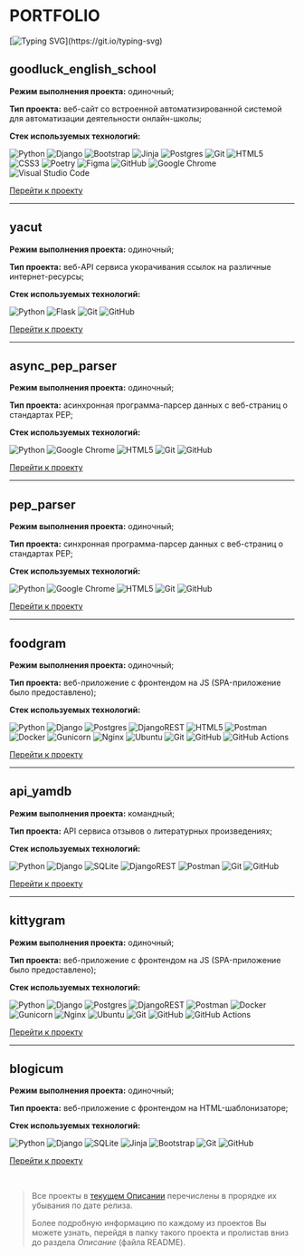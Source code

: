 # PORTFOLIO
[//]: # (В данном портфолио собраны самые лучшие и наиболее полезные проекты веб-сайтов и приложений)

[![Typing SVG](https://readme-typing-svg.demolab.com?font=Noto+Sans&duration=3000&color=AFE9F7&center=true&vCenter=true&multiline=true&repeat=false&random=false&width=1100&height=40&lines=%D0%92+%D0%B4%D0%B0%D0%BD%D0%BD%D0%BE%D0%BC+%D0%BF%D0%BE%D1%80%D1%82%D1%84%D0%BE%D0%BB%D0%B8%D0%BE+%D1%81%D0%BE%D0%B1%D1%80%D0%B0%D0%BD%D1%8B+%D1%81%D0%B0%D0%BC%D1%8B%D0%B5+%D0%BB%D1%83%D1%87%D1%88%D0%B8%D0%B5+%D0%B8+%D0%BD%D0%B0%D0%B8%D0%B1%D0%BE%D0%BB%D0%B5%D0%B5+%D0%BF%D0%BE%D0%BB%D0%B5%D0%B7%D0%BD%D1%8B%D0%B5+%D0%BF%D1%80%D0%BE%D0%B5%D0%BA%D1%82%D1%8B+%D0%B2%D0%B5%D0%B1-%D1%81%D0%B0%D0%B9%D1%82%D0%BE%D0%B2+%D0%B8+%D0%BF%D1%80%D0%B8%D0%BB%D0%BE%D0%B6%D0%B5%D0%BD%D0%B8%D0%B9!)](https://git.io/typing-svg)

## goodluck_english_school
**Режим выполнения проекта:** одиночный;

**Тип проекта:** веб-сайт со встроенной автоматизированной системой для автоматизации деятельности онлайн-школы;

**Стек используемых технологий:** 

![Python](https://img.shields.io/badge/python-3670A0?style=for-the-badge&logo=python&logoColor=ffdd54) ![Django](https://img.shields.io/badge/django-%23092E20.svg?style=for-the-badge&logo=django&logoColor=white) ![Bootstrap](https://img.shields.io/badge/bootstrap-%238511FA.svg?style=for-the-badge&logo=bootstrap&logoColor=white) ![Jinja](https://img.shields.io/badge/jinja-white.svg?style=for-the-badge&logo=jinja&logoColor=black) ![Postgres](https://img.shields.io/badge/postgres-%23316192.svg?style=for-the-badge&logo=postgresql&logoColor=white) ![Git](https://img.shields.io/badge/git-%23F05033.svg?style=for-the-badge&logo=git&logoColor=white) ![HTML5](https://img.shields.io/badge/html5-%23E34F26.svg?style=for-the-badge&logo=html5&logoColor=white) ![CSS3](https://img.shields.io/badge/css3-%231572B6.svg?style=for-the-badge&logo=css3&logoColor=white) ![Poetry](https://img.shields.io/badge/Poetry-%233B82F6.svg?style=for-the-badge&logo=poetry&logoColor=0B3D8D) ![Figma](https://img.shields.io/badge/figma-%23F24E1E.svg?style=for-the-badge&logo=figma&logoColor=white) ![GitHub](https://img.shields.io/badge/github-%23121011.svg?style=for-the-badge&logo=github&logoColor=white) ![Google Chrome](https://img.shields.io/badge/Google%20Chrome-4285F4?style=for-the-badge&logo=GoogleChrome&logoColor=white) ![Visual Studio Code](https://img.shields.io/badge/Visual%20Studio%20Code-0078d7.svg?style=for-the-badge&logo=visual-studio-code&logoColor=white)

[Перейти к проекту](https://github.com/bixber-portfolio/portfolio/tree/main/goodluck_english_school "Открыть страницу проекта в GitHub")

---

## yacut
**Режим выполнения проекта:** одиночный;

**Тип проекта:** веб-API сервиса укорачивания ссылок на различные интернет-ресурсы;

**Стек используемых технологий:** 

![Python](https://img.shields.io/badge/python-3670A0?style=for-the-badge&logo=python&logoColor=ffdd54) ![Flask](https://img.shields.io/badge/flask-%23000.svg?style=for-the-badge&logo=flask&logoColor=white) ![Git](https://img.shields.io/badge/git-%23F05033.svg?style=for-the-badge&logo=git&logoColor=white) ![GitHub](https://img.shields.io/badge/github-%23121011.svg?style=for-the-badge&logo=github&logoColor=white)

[Перейти к проекту](https://github.com/bixber-portfolio/portfolio/tree/main/yacut "Открыть страницу проекта в GitHub")

---

## async_pep_parser
**Режим выполнения проекта:** одиночный;

**Тип проекта:** aсинхронная программа-парсер данных с веб-страниц о стандартах PEP;

**Стек используемых технологий:** 

![Python](https://img.shields.io/badge/python-3670A0?style=for-the-badge&logo=python&logoColor=ffdd54) ![Google Chrome](https://img.shields.io/badge/Google%20Chrome-4285F4?style=for-the-badge&logo=GoogleChrome&logoColor=white) ![HTML5](https://img.shields.io/badge/html5-%23E34F26.svg?style=for-the-badge&logo=html5&logoColor=white) ![Git](https://img.shields.io/badge/git-%23F05033.svg?style=for-the-badge&logo=git&logoColor=white) ![GitHub](https://img.shields.io/badge/github-%23121011.svg?style=for-the-badge&logo=github&logoColor=white)

[Перейти к проекту](https://github.com/bixber-portfolio/portfolio/tree/main/async_pep_parser "Открыть страницу проекта в GitHub")

---

## pep_parser
**Режим выполнения проекта:** одиночный;

**Тип проекта:** синхронная программа-парсер данных с веб-страниц о стандартах PEP;

**Стек используемых технологий:** 

![Python](https://img.shields.io/badge/python-3670A0?style=for-the-badge&logo=python&logoColor=ffdd54) ![Google Chrome](https://img.shields.io/badge/Google%20Chrome-4285F4?style=for-the-badge&logo=GoogleChrome&logoColor=white) ![HTML5](https://img.shields.io/badge/html5-%23E34F26.svg?style=for-the-badge&logo=html5&logoColor=white) ![Git](https://img.shields.io/badge/git-%23F05033.svg?style=for-the-badge&logo=git&logoColor=white) ![GitHub](https://img.shields.io/badge/github-%23121011.svg?style=for-the-badge&logo=github&logoColor=white)

[Перейти к проекту](https://github.com/bixber-portfolio/portfolio/tree/main/pep_parser "Открыть страницу проекта в GitHub")

---

## foodgram
**Режим выполнения проекта:** одиночный;

**Тип проекта:** веб-приложение c фронтендом на JS (SPA-приложение было предоставлено);

**Стек используемых технологий:** 

![Python](https://img.shields.io/badge/python-3670A0?style=for-the-badge&logo=python&logoColor=ffdd54) ![Django](https://img.shields.io/badge/django-%23092E20.svg?style=for-the-badge&logo=django&logoColor=white) ![Postgres](https://img.shields.io/badge/postgres-%23316192.svg?style=for-the-badge&logo=postgresql&logoColor=white) ![DjangoREST](https://img.shields.io/badge/DJANGO-REST-ff1709?style=for-the-badge&logo=django&logoColor=white&color=ff1709&labelColor=gray) ![HTML5](https://img.shields.io/badge/html5-%23E34F26.svg?style=for-the-badge&logo=html5&logoColor=white) ![Postman](https://img.shields.io/badge/Postman-FF6C37?style=for-the-badge&logo=postman&logoColor=white) ![Docker](https://img.shields.io/badge/docker-%230db7ed.svg?style=for-the-badge&logo=docker&logoColor=white)  ![Gunicorn](https://img.shields.io/badge/gunicorn-%298729.svg?style=for-the-badge&logo=gunicorn&logoColor=white) ![Nginx](https://img.shields.io/badge/nginx-%23009639.svg?style=for-the-badge&logo=nginx&logoColor=white) ![Ubuntu](https://img.shields.io/badge/Ubuntu-E95420?style=for-the-badge&logo=ubuntu&logoColor=white)
![Git](https://img.shields.io/badge/git-%23F05033.svg?style=for-the-badge&logo=git&logoColor=white) ![GitHub](https://img.shields.io/badge/github-%23121011.svg?style=for-the-badge&logo=github&logoColor=white) 	![GitHub Actions](https://img.shields.io/badge/github%20actions-%232671E5.svg?style=for-the-badge&logo=githubactions&logoColor=white)

[Перейти к проекту](https://github.com/bixber-portfolio/portfolio/tree/main/foodgram "Открыть страницу проекта в GitHub")

---

## api_yamdb
**Режим выполнения проекта:** командный;

**Тип проекта:** API сервиса отзывов о литературных произведениях;

**Стек используемых технологий:**

![Python](https://img.shields.io/badge/python-3670A0?style=for-the-badge&logo=python&logoColor=ffdd54) ![Django](https://img.shields.io/badge/django-%23092E20.svg?style=for-the-badge&logo=django&logoColor=white) ![SQLite](https://img.shields.io/badge/sqlite-%2307405e.svg?style=for-the-badge&logo=sqlite&logoColor=white) ![DjangoREST](https://img.shields.io/badge/DJANGO-REST-ff1709?style=for-the-badge&logo=django&logoColor=white&color=ff1709&labelColor=gray) ![Postman](https://img.shields.io/badge/Postman-FF6C37?style=for-the-badge&logo=postman&logoColor=white) ![Git](https://img.shields.io/badge/git-%23F05033.svg?style=for-the-badge&logo=git&logoColor=white) ![GitHub](https://img.shields.io/badge/github-%23121011.svg?style=for-the-badge&logo=github&logoColor=white)

[Перейти к проекту](https://github.com/bixber-portfolio/portfolio/tree/main/api_yamdb "Открыть страницу проекта в GitHub")

---

## kittygram
**Режим выполнения проекта:** одиночный;

**Тип проекта:** веб-приложение c фронтендом на JS (SPA-приложение было предоставлено);

**Стек используемых технологий:** 

![Python](https://img.shields.io/badge/python-3670A0?style=for-the-badge&logo=python&logoColor=ffdd54) ![Django](https://img.shields.io/badge/django-%23092E20.svg?style=for-the-badge&logo=django&logoColor=white) ![Postgres](https://img.shields.io/badge/postgres-%23316192.svg?style=for-the-badge&logo=postgresql&logoColor=white) ![DjangoREST](https://img.shields.io/badge/DJANGO-REST-ff1709?style=for-the-badge&logo=django&logoColor=white&color=ff1709&labelColor=gray) ![Postman](https://img.shields.io/badge/Postman-FF6C37?style=for-the-badge&logo=postman&logoColor=white) ![Docker](https://img.shields.io/badge/docker-%230db7ed.svg?style=for-the-badge&logo=docker&logoColor=white)  ![Gunicorn](https://img.shields.io/badge/gunicorn-%298729.svg?style=for-the-badge&logo=gunicorn&logoColor=white) ![Nginx](https://img.shields.io/badge/nginx-%23009639.svg?style=for-the-badge&logo=nginx&logoColor=white) ![Ubuntu](https://img.shields.io/badge/Ubuntu-E95420?style=for-the-badge&logo=ubuntu&logoColor=white)
![Git](https://img.shields.io/badge/git-%23F05033.svg?style=for-the-badge&logo=git&logoColor=white) ![GitHub](https://img.shields.io/badge/github-%23121011.svg?style=for-the-badge&logo=github&logoColor=white) 	![GitHub Actions](https://img.shields.io/badge/github%20actions-%232671E5.svg?style=for-the-badge&logo=githubactions&logoColor=white)

[Перейти к проекту](https://github.com/bixber-portfolio/portfolio/tree/main/kittygram "Открыть страницу проекта в GitHub")

---

## blogicum

**Режим выполнения проекта:** одиночный;

**Тип проекта:** веб-приложение с фронтендом на HTML-шаблонизаторе;

**Стек используемых технологий:**

![Python](https://img.shields.io/badge/python-3670A0?style=for-the-badge&logo=python&logoColor=ffdd54) ![Django](https://img.shields.io/badge/django-%23092E20.svg?style=for-the-badge&logo=django&logoColor=white) ![SQLite](https://img.shields.io/badge/sqlite-%2307405e.svg?style=for-the-badge&logo=sqlite&logoColor=white) ![Jinja](https://img.shields.io/badge/jinja-white.svg?style=for-the-badge&logo=jinja&logoColor=black) ![Bootstrap](https://img.shields.io/badge/bootstrap-%238511FA.svg?style=for-the-badge&logo=bootstrap&logoColor=white) ![Git](https://img.shields.io/badge/git-%23F05033.svg?style=for-the-badge&logo=git&logoColor=white) ![GitHub](https://img.shields.io/badge/github-%23121011.svg?style=for-the-badge&logo=github&logoColor=white)

[Перейти к проекту](https://github.com/bixber-portfolio/portfolio/tree/main/blogicum "Открыть страницу проекта в GitHub")

<br>

> Все проекты в [текущем Описании](#portfolio) перечислены в прорядке их убывания по дате релиза.
> 
> Более подробную информацию по каждому из проектов Вы можете узнать, перейдя в папку такого проекта и пролистав вниз до раздела *Описание* (файла README).
